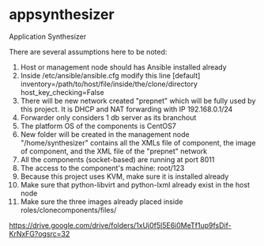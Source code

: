 # appsynthesizer
Application Synthesizer

There are several assumptions here to be noted:
1. Host or management node should has Ansible installed already
2. Inside /etc/ansible/ansible.cfg modify this line
   [default]
   inventory=/path/to/host/file/inside/the/clone/directory
   host_key_checking=False
3. There will be new network created "prepnet" which will be fully used by this project. It is DHCP and NAT forwarding with IP 192.168.0.1/24
4. Forwarder only considers 1 db server as its branchout
5. The platform OS of the components is CentOS7
6. New folder will be created in the management node "/home/synthesizer" contains all the XMLs file of component, the image of component, and the XML file of the "prepnet" network
7. All the components (socket-based) are running at port 8011
8. The access to the component's machine: root/123
9. Because this project uses KVM, make sure it is installed already
10. Make sure that python-libvirt and python-lxml already exist in the host node
11. Make sure the three images already placed inside roles/clonecomponents/files/


https://drive.google.com/drive/folders/1xUj0f5l5E6i0MeTf1up9fsDif-KrNxFG?ogsrc=32
